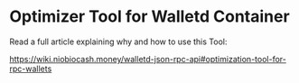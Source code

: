 # Optimizer Tool for Walletd Container

Read a full article explaining why and how to use this Tool:

https://wiki.niobiocash.money/walletd-json-rpc-api#optimization-tool-for-rpc-wallets

